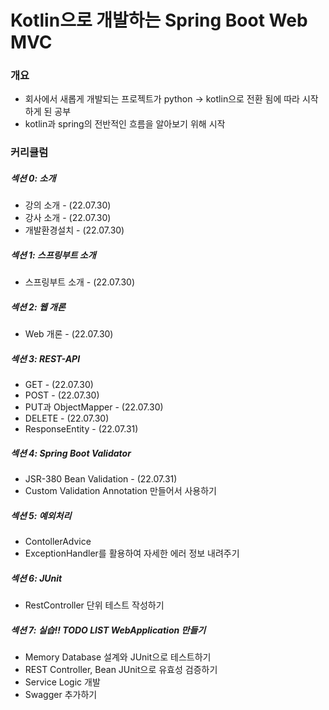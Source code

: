 # Kotlin으로 개발하는 Spring Boot Web MVC


### 개요
- 회사에서 새롭게 개발되는 프로젝트가 python -> kotlin으로 전환 됨에 따라 시작하게 된 공부
- kotlin과 spring의 전반적인 흐름을 알아보기 위해 시작


### 커리큘럼
##### 섹션 0: 소개
- 강의 소개 - (22.07.30)
- 강사 소개 - (22.07.30)
- 개발환경설치 - (22.07.30)

##### 섹션 1: 스프링부트 소개
- 스프링부트 소개 - (22.07.30)

##### 섹션 2: 웹 개론
- Web 개론 - (22.07.30)

##### 섹션 3: REST-API
- GET - (22.07.30)
- POST - (22.07.30)
- PUT과 ObjectMapper - (22.07.30)
- DELETE - (22.07.30)
- ResponseEntity - (22.07.31)

##### 섹션 4: Spring Boot Validator
- JSR-380 Bean Validation - (22.07.31)
- Custom Validation Annotation 만들어서 사용하기

##### 섹션 5: 예외처리
- ContollerAdvice
- ExceptionHandler를 활용하여 자세한 에러 정보 내려주기

##### 섹션 6: JUnit
- RestController 단위 테스트 작성하기

##### 섹션 7: 실습!! TODO LIST WebApplication 만들기
- Memory Database 설계와 JUnit으로 테스트하기
- REST Controller, Bean JUnit으로 유효성 검증하기
- Service Logic 개발
- Swagger 추가하기